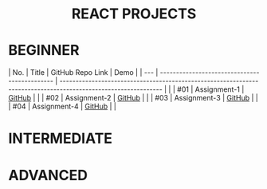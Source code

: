<h1 align=center> REACT PROJECTS </h1>

# BEGINNER

| No. | Title                                         | GitHub Repo Link                                                                                               | Demo |
| --- | --------------------------------------------- | -------------------------------------------------------------------------------------------------------------- |      |
| #01 | Assignment-1                                   | [GitHub](https://github.com/cenacrharsh/Front-End-Web-Development-with-React-Assignment-1)                    |      |
| #02 | Assignment-2                                | [GitHub](https://github.com/cenacrharsh/Front-End-Web-Development-with-React-Assignment-2)                       |      |
| #03 | Assignment-3                  | [GitHub](https://github.com/cenacrharsh/Front-End-Web-Development-with-React-Assignment-3)                                     |      |
| #04 | Assignment-4                        | [GitHub](https://github.com/cenacrharsh/Front-End-Web-Development-with-React-Assignment-4)                               |      |

# INTERMEDIATE

# ADVANCED
